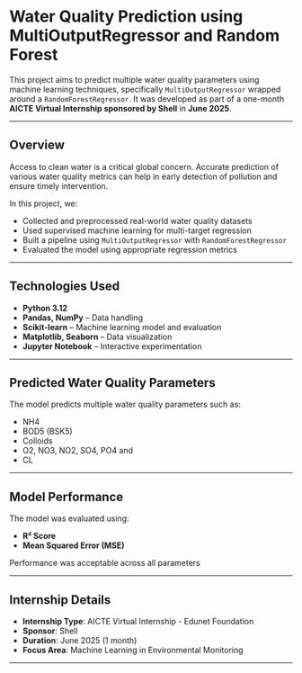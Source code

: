 # Water Quality Prediction using MultiOutputRegressor and Random Forest

This project aims to predict multiple water quality parameters using machine learning techniques, specifically `MultiOutputRegressor` wrapped around a `RandomForestRegressor`. It was developed as part of a one-month **AICTE Virtual Internship sponsored by Shell** in **June 2025**.

---

## Overview

Access to clean water is a critical global concern. Accurate prediction of various water quality metrics can help in early detection of pollution and ensure timely intervention.

In this project, we:

- Collected and preprocessed real-world water quality datasets
- Used supervised machine learning for multi-target regression
- Built a pipeline using `MultiOutputRegressor` with `RandomForestRegressor`
- Evaluated the model using appropriate regression metrics

---

## Technologies Used

- **Python 3.12**
- **Pandas, NumPy** – Data handling
- **Scikit-learn** – Machine learning model and evaluation
- **Matplotlib, Seaborn** – Data visualization
- **Jupyter Notebook** – Interactive experimentation

---

## Predicted Water Quality Parameters

The model predicts multiple water quality parameters such as:

- NH4
- BOD5 (BSK5)
- Colloids
- O2, NO3, NO2, SO4, PO4 and 
- CL

---

## Model Performance

The model was evaluated using:

- **R² Score**
- **Mean Squared Error (MSE)**

Performance was acceptable across all parameters

---

## Internship Details

- **Internship Type**: AICTE Virtual Internship - Edunet Foundation
- **Sponsor**: Shell  
- **Duration**: June 2025 (1 month)  
- **Focus Area**: Machine Learning in Environmental Monitoring  

---
